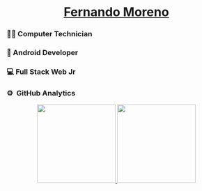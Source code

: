 <div align="center">
<h1 align="center"><a href="https://portfolioflm.web.app">Fernando Moreno</a></h1>
</div>
<div>
    <h3>👨‍🎓 Computer Technician</h3>
    <h3>📱 Android Developer</h3>
    <h3>💻 Full Stack Web Jr</h3>
</div>

### ⚙️ &nbsp;GitHub Analytics

<p align="center">
<a href="https://github.com/ArisGuimera">
  <img height="180em" src="https://github-readme-stats-eight-theta.vercel.app/api?username=elfer07&show_icons=true&theme=algolia&include_all_commits=true&count_private=true"/>
  <img height="180em" src="https://github-readme-stats-eight-theta.vercel.app/api/top-langs/?username=elfer07&layout=compact&langs_count=8&theme=algolia"/>
</a>
</p>
